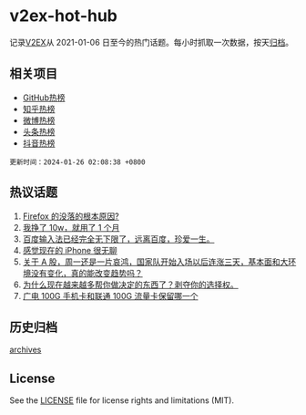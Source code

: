 # v2ex-hot-hub

 记录[V2EX](https://www.v2ex.com/)从 2021-01-06 日至今的热门话题。每小时抓取一次数据，按天[归档](archives)。
 
 ## 相关项目

- [GitHub热榜](https://github.com/snaildev/github-hot-hub)
- [知乎热榜](https://github.com/snaildev/zhihu-hot-hub)
- [微博热榜](https://github.com/snaildev/weibo-hot-hub)
- [头条热榜](https://github.com/snaildev/toutiao-hot-hub)
- [抖音热榜](https://github.com/snaildev/douyin-hot-hub)


 `更新时间：2024-01-26 02:08:38 +0800`

## 热议话题

1. [Firefox 的没落的根本原因?](https://www.v2ex.com/t/1011474)
1. [我挣了 10w，就用了 1 个月](https://www.v2ex.com/t/1011400)
1. [百度输入法已经完全无下限了，远离百度，珍爱一生。](https://www.v2ex.com/t/1011440)
1. [感觉现在的 iPhone 很无聊](https://www.v2ex.com/t/1011377)
1. [关于 A 股，周一还是一片哀鸿，国家队开始入场以后连涨三天，基本面和大环境没有变化，真的能改变趋势吗？](https://www.v2ex.com/t/1011495)
1. [为什么现在越来越多帮你做决定的东西了？剥夺你的选择权。](https://www.v2ex.com/t/1011368)
1. [广电 100G 手机卡和联通 100G 流量卡保留哪一个](https://www.v2ex.com/t/1011366)

## 历史归档

[archives](archives)

## License

See the [LICENSE](LICENSE) file for license rights and limitations (MIT).
